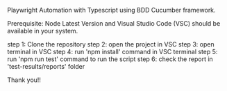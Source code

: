 Playwright Automation with Typescript using BDD Cucumber framework.

Prerequisite: Node Latest Version and Visual Studio Code (VSC) should be available in your system.

step 1: Clone the repository
step 2: open the project in VSC
step 3: open terminal in VSC
step 4: run 'npm install' command in VSC terminal
step 5: run 'npm run test' command to run the script
step 6: check the report in 'test-results/reports' folder

Thank you!!